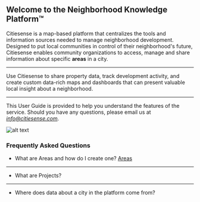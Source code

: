 ## Welcome to the Neighborhood Knowledge Platform&trade; 

Citiesense is a map-based platform that centralizes the tools and information sources needed to manage neighborhood development. Designed to put local communities in control of their neighborhood's future, Citiesense enables community organizations to access, manage and share information about specific **areas** in a city. 
______
Use Citiesense to share property data, track development activity, and create custom data-rich maps and dashboards that can present valuable local insight about a neighborhood.
______
This User Guide is provided to help you understand the features of the service. Should you have any questions, please email us at *info@citiesense.com*.

![alt text](https://farm5.staticflickr.com/4162/34683833466_b152ee56ba_b.jpg "The Neighborhood Knowledge Platform")

### Frequently Asked Questions 

- What are Areas and how do I create one?
[Areas](https://www.citiesense.com/docs/pages/02-Areas.md "Areas")
______
- What are Projects?
______
- Where does data about a city in the platform come from?

